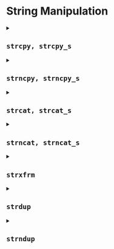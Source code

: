 # String Manipulation

<details>

<summary><h2><code>strcpy, strcpy_s</code></h2></summary>

헤더 <string.h>에서 정의

- `char* strcpy(char* dest, const char* src);` (1) (C99 이전)
- `char* strcpy(char* restrict dest, const char* restrict src);` (1) (C99부터)
  - `src`가 가리키는 null 종단 문자열을 null 문자를 포함해 `dest`가 가리키는 문자 배열에 복사
  - `dest` 배열이 충분히 크지 않거나 문자열이 겹치거나(overlap) `dest`가 문자 배열을 가리키는 포인터가 아니거나 `src`가 null 종단 문자열을 가리키지 않는다면 undefined
- `errno_t strcpy_s(char* restrict dest, rsize_t destsz, const char* restrict src);` (2) (C11부터)
  - 다음을 제외하면 (1)과 같음
    - 지정되지 않은 값으로 `dest` 배열을 덮어쓰고 아래의 오류가 런타임에서 감지되어 현재 설치된 제약조건 핸들러 함수를 호출할 수 있음:
      - `src` 또는 `dest`가 null 포인터
      - `destsz`가 0이거나 `RSIZE_MAX`보다 큼
      - `destsz`가 `strnlen_s(src, destsz)`보다 작거나 같음: 즉, 문자열이 잘림
      - 원 문자열과 목적지 문자열에 겹침이 발생한 경우
  - (`dest`가 가리키는 문자 배열의 크기) <= `strnlen_s(src, destsz) < `destsz` 일 때 undefined
    - `destsz`가 잘못된 값을 가지더라도 버퍼 오버플로우 발생을 일으키지 않음
  - 모든 bounds-checked 함수처럼, `strlen` 는 구현에 의해 `__STDC_LIB_EXT1__`이 정의되어 있거나 사용자가 `<string.h>` 을 include하기 전에 `__STDC_WANT_LIB_EXT1__` 을 1로 정의할 때 동작함

### 파라미터

- `dest`: 복사할 문자열을 저장할 문자 배열을 가리키는 포인터
- `src`: 저장할 null 종단 문자열을 가리키는 포인터
- `destsz`: 저장할 문자의 최대 수. 일반적으로 목적지 버퍼의 크기

### 반환값

1. `dest`의 사본 반환
2. 성공일 때 0, 오류 발생시 0이 아닌 수
   - 오류가 발생했을 때, `dest[0]`에 0 저장 (`dest`가 null 포인터이거나 `destsz`가 0이거나 `RSIZE_MAX`보다 큰 경우가 아니라면)

### 참고

- `strcpy_s`는 효율성 증대를 위해 마지막으로 저장된 문자부터 `destsz`까지 목적지 배열을 덮어쓸 수 있게 허용됨
  - 멀티바이트 블록을 복사하고 난 후 null 바이트를 확인할 수 있음
- `strcpy_s`는 다음을 제외하면 BSD 함수 `strlcpy`와 유사함
  - `strlcpy`는 원 문자열을 목적지에 맞게 자름(보안 이슈)
  - `strlcpy`는 `strcpy_s`가 하는 모든 런타임 체크를 수행하지 않음
  - `strlcpy`는 호출이 실패했을 때 목적지를 null 문자열로 설정하거나 핸들러를 호출하는 등의 동작으로 실패를 명확히 나타내는 동작을 수행하지 않음
- `strcpy_s`가 발생 가능한 보안 문제 때문에 문자열 잘림을 방지함에도 불구하고 bounds-checked 함수인 `strncpy_s`를 대신 사용해 문자열을 자르는 것이 가능함

### 예제

```c
#define __STDC_WANT_LIB_EXT1__ 1
#include <stdio.h>
#include <stdlib.h>
#include <string.h>

int main(void) {
  const char *src = "Take the test.";
  //  src[0] = 'M' ; // this would be undefined behavior
  char dst[strlen(src) + 1];  // +1 to accommodate for the null terminator
  strcpy(dst, src);
  dst[0] = 'M';  // OK
  printf("src = %s\ndst = %s\n", src, dst);

#ifdef __STDC_LIB_EXT1__
  set_constraint_handler_s(ignore_handler_s);
  int r = strcpy_s(dst, sizeof dst, src);
  printf("dst = \"%s\", r = %d\n", dst, r);
  r = strcpy_s(dst, sizeof dst, "Take even more tests.");
  printf("dst = \"%s\", r = %d\n", dst, r);
#endif
}
```

가능한 출력:

```text
src = Take the test.
dst = Make the test.
dst = "Take the test.", r = 0
dst = "", r = 22
```

</details>

<details>

<summary><h2><code>strncpy, strncpy_s</code></h2></summary>

헤더 <string.h>에서 정의

- `char* strncpy(char* dest, const char* src, size_t count);` (1) (C99 이전)
- `char* strncpy(char* restrict dest, const char* restrict src, size_t count);` (1) (C99부터)
  - `src`가 가리키는 문자 배열 중 최대 `count`개의 문자(null 종단 문자 포함, 그러나 null 문자 이후의 문자는 불포함)를 `dest`가 가리키는 문자 배열에 복사
  - `src` 전체가 복사되기 전에 `count`에 도달한다면 결과 문자 배열은 null 종단이 아니게 됨
  - `src`에서 null 종단 문자를 복사한 후에도 `count`에 도달하지 않았다면 전체 `count`개의 문자가 복사될 때까지 추가적으로 null 문자를 `dest`에 복사함
  - 두 문자 배열이 겹치거나 `dest` 또는 `src`가 문자 배열을 가리키는 포인터가 아니거나(둘 중 하나가 null 포인터인 경우 포함) `dest`가 가리키는 배열의 크기가 `count`보다 작거나 `src`가 가리키는 배열이 크기는 `count`보다 작고 null 문자를 포함하지 않는다면 undefined
- `errno_t strncpy_s(char* restrict dest, rsize_t destsz, const char* restrict src, rsize_t count);` (2) (C11부터)
  - 다음을 제외하면 (1)과 같음
    - `count`가 될 때까지 목적지 배열에 null 문자를 `dest`에 채워넣지 않음
    - null 종단 문자 입력 후 멈춤(null이 원 배열에 없다면 dest[count]에 null 문자를 쓰고 멈춤)
    - 런타임에서 아래의 오류가 감지되면 현재 설치된 제약조건 핸들러 함수를 호출함:
      - `src` 또는 `dest`가 null 포인터
      - `destsz`가 0이거나 `RSIZE_MAX`보다 큼
      - `count`가 `RSIZE_MAX`보다 큼
      - `count`가 `destsz`보다 크거나 같은데 `destsz`가 `strnlen_s(src, count)`보다 작거나 같음. 즉, 문자열이 잘릴 때
      - 원 문자열과 목적지 문자열에 겹침이 발생할 때
  - 다음의 경우 undefined
    - (`dest`가 가리키는 문자 배열의 크기) <= `strnlen_s(src, destsz) < `destsz`, 즉 `destsz`가 잘못된 값을 가지더라도 버퍼 오버플로우 발생을 일으키지 않음
    - (`src`가 가리키는 문자 배열의 크기) <= `strnlen_s(src, destsz) < `destsz`, 즉 `destsz`가 잘못된 값을 가지더라도 버퍼 오버플로우 발생을 일으키지 않음
  - 모든 bounds-checked 함수처럼, `strlen` 는 구현에 의해 `__STDC_LIB_EXT1__`이 정의되어 있거나 사용자가 `<string.h>` 을 include하기 전에 `__STDC_WANT_LIB_EXT1__` 을 1로 정의할 때 동작함

### 파라미터

- `dest`: 복사할 문자열을 저장할 문자 배열을 가리키는 포인터
- `src`: 저장할 문자 배열을 가리키는 포인터
- `count`: 저장할 문자의 최대 수
- `destsz`: 목적지 버퍼의 크기

### 반환값

1. `dest`의 사본 반환
2. 성공시 0 반환, 오류 발생시 0이 아닌 값 반환
   - 오류가 발생했을 때, `dest[0]`에 0 저장 (`dest`가 null 포인터이거나 `destsz`가 0이거나 `RSIZE_MAX`보다 큰 경우가 아니라면)
   - 목적지 배열의 나머지를 정해지지 않은 값으로 덮어쓸 수 있음

### 참고

- post-C11 DR 468에서 정정되었듯이, `strcpy_s`와는 달리 오류가 발생했을 때 목적지 배열의 남은 부분만 덮어쓰도록 제한됨
- `strncpy`와는 다르게 `strncpy_s`는 목적지 배열을 0으로 채우지 않음
  - 존재하는 코드를 bounds-checked 버전으로 변환할 때 오류를 일으키는 흔한 원인
- 목적지 배열에 맞추기 위해 문자열을 자르는 것은 보안 상의 문제를 일으킬 수 있고, `strncpy_s`에 대한 런타임 제약사항 위반이지만 목적지 배열의 크기에서 1을 뺀 값과 같은 값으로 `count`를 명시해 문자열 자르기 동작을 구현할 수 있음
  - 늘 그렇듯이 첫 `count` 바이트를 복사한 후 null 종단 문자를 뒤에 추가함:
    - `strncpy_s(dst, sizeof dst, src, (sizeof dst) - 1);`

### 예제

```c
#define __STDC_WANT_LIB_EXT1__ 1
#include <errno.h>
#include <stdio.h>
#include <stdlib.h>
#include <string.h>

int main(void) {
  char src[] = "hi";
  char dest[6] = "abcdef";  // no null terminator
  // writes five characters 'h', 'i', '\0', '\0', '\0' to dest
  strncpy(dest, src, 5);
  printf("strncpy(dest, src, 5) to a 6-byte dest gives : ");
  for (size_t n = 0; n < sizeof dest; ++n) {
    char c = dest[n];
    c ? printf("'%c' ", c) : printf("'\\0' ");
  }

  printf("\nstrncpy(dest2, src2) to a 2-byte dst gives : ");
  char dest2[2];
  // truncation: writes two characters 'h', 'i', to dest2
  strncpy(dest2, src, 2);
  for (size_t n = 0; n < sizeof dest2; ++n) {
    char c = dest2[n];
    c ? printf("'%c' ", c) : printf("'\\0' ");
  }
  printf("\n");

#ifdef __STDC_LIB_EXT1__
  set_constraint_handler_s(ignore_handler_s);
  char dst1[6], src1[100] = "hello";
  // writes 0 to r1, 6 characters to dst1
  errno_t r1 = strncpy_s(dst1, 6, src1, 100);
  // 'h','e','l','l','o','\0' to dst1
  printf("dst1 = \"%s\", r1 = %d\n", dst1, r1);

  char dst2[5], src2[7] = {'g', 'o', 'o', 'd', 'b', 'y', 'e'};
  // copy overflows the destination array
  errno_t r2 = strncpy_s(dst2, 5, src2, 7);
  // writes nonzero to r2,'\0' to dst2[0]
  printf("dst2 = \"%s\", r2 = %d\n", dst2, r2);

  char dst3[5];
  // writes 0 to r3, 5 characters to dst3
  errno_t r3 = strncpy_s(dst3, 5, src2, 4);
  // 'g', 'o', 'o', 'd', '\0' to dst3
  printf("dst3 = \"%s\", r3 = %d\n", dst3, r3);
#endif
}
```

가능한 출력:

```text
strncpy(dest, src, 5) to a 6-byte dst gives : 'h' 'i' '\0' '\0' '\0' 'f'
strncpy(dest2, src, 2) to a 2-byte dst gives : 'h' 'i'
dst1 = "hello", r1 = 0
dst2 = "", r2 = 22
dst3 = "good", r3 = 0
```

</details>

<details>

<summary><h2><code>strcat, strcat_s</code></h2></summary>

헤더 <string.h>에서 정의

- `char* strcat(char* dest, const char* src);` (1) (C99 이전)
- `char* strcat(char* restrict dest, const char* restrict src);` (1) (C99부터)
  - `dest`가 가리키는 null 종단 문자열 뒤에 `src`가 가리키는 null 종단 문자열의 사본을 추가
    - 문자 `src[0]`이 `dest` 마지막의 null 문자를 대체함
    - 결과 바이트 문자열은 null로 끝남
  - 목적지 배열이 `src`와 `dest`의 내용과 null 문자를 모두 포함할 만큼 크지 않거나 문자열들이 겹치거나 `dest` 또는 `src`가 null 종단 바이트 문자열을 가리키는 포인터가 아닐 때 undefined
- `errno_t strcat_s(char* restrict dest, rsize_t destsz, const char* restrict src);` (2) (C11부터)
  - 다음을 제외하고 (1)과 같음
    - 목적지 배열의 나머지(마지막으로 저장한 문자부터 `destsz`까지)를 정해지지 않은 값으로 덮어쓸 수 있음
    - 런타임에서 아래의 오류가 감지되면 현재 설치된 제약조건 핸들러 함수를 호출함:
      - `src` 또는 `dest`가 null 포인터
      - `destsz`가 0이거나 `RSIZE_MAX`보다 큼
      - `dest`의 처음 `destsz` 바이트 안에 null 문자가 없음
      - 문자열이 잘림 (`dest` 끝의 가용공간이 null 문자를 포함한 `src`의 모든 문자를 담기에는 적음)
      - `src`와 `dest`가 가리키는 문자열들이 겹침
  - 다음의 경우 undefined
    - (`dest`가 가리키는 문자 배열의 크기) <= `strnlen_s(src, destsz) < `destsz`, 즉 `destsz`가 잘못된 값을 가지더라도 버퍼 오버플로우 발생을 일으키지 않음
    - (`src`가 가리키는 문자 배열의 크기) <= `strnlen_s(src, destsz) < `destsz`, 즉 `destsz`가 잘못된 값을 가지더라도 버퍼 오버플로우 발생을 일으키지 않음
  - 모든 bounds-checked 함수처럼, `strlen` 는 구현에 의해 `__STDC_LIB_EXT1__`이 정의되어 있거나 사용자가 `<string.h>` 을 include하기 전에 `__STDC_WANT_LIB_EXT1__` 을 1로 정의할 때 동작함

### 파라미터

- `dest`: 문자열이 추가될 null 종단 바이트 문자열을 가리키는 포인터
- `src`: 복사될 null 종단 바이트 문자열을 가리키는 포인터
- `destsz`: 저장할 문자의 최대 수. 일반적으로 목적지 버퍼의 크기

### 반환값

1. `dest`의 사본 반환
2. 성공시 0, 오류 발생시 0이 아닌 값 반환

- 오류 발생 시 `dest[0]`에 0 저장 (`dest`가 null 포인터이거나 `destsz`가 0 또는 `RSIZE_MAX`보다 큰 경우 제외)

### 참고

- `strcat`은 호출될 때마다 `dest`의 마지막 부분을 찾아야 하므로 `strcat`을 이용해 여러 개의 문자열을 하나로 합치는 것은 비효율적임
- `strcat_s`는 효율성을 높이기 위해 마지막으로 저장된 문자부터 `destsz`까지의 목적지 배열을 덮어쓸 수 있음
  - 멀티바이트 블록을 복사한 후 null 바이트를 검색함
- 함수 `strcat_s`는 다음을 제외하고 BSD 함수 `strlcat`과 유사함
  - `strlcat`은 `dest`에 맞도록 `src` 문자열을 자름
  - `strlcat`은 `strcat_s`가 수행하는 모든 런타임 검사를 수행하지 않음
  - `strlcat`은 호출이 실패했을 때 목적지를 null 문자열로 설정하거나 핸들러를 호출하는 등의 동작으로 실패를 명확히 나타내는 동작을 수행하지 않음
- `strcat_s`가 발생 가능한 보안 문제 때문에 문자열 잘림을 방지함에도 불구하고 bounds-checked 함수인 `strncat_s`를 대신 사용해 문자열을 자르는 것이 가능함

### 예제

```c
#define __STDC_WANT_LIB_EXT1__ 1
#include <stdio.h>
#include <stdlib.h>
#include <string.h>

int main(void) {
  char str[50] = "Hello ";
  char str2[50] = "World!";
  strcat(str, str2);
  strcat(str, " ...");
  strcat(str, " Goodbye World!");
  puts(str);

#ifdef __STDC_LIB_EXT1__
  set_constraint_handler_s(ignore_handler_s);
  int r = strcat_s(str, sizeof str, " ... ");
  printf("str = \"%s\", r = %d\n", str, r);
  r = strcat_s(str, sizeof str, " and this is too much");
  printf("str = \"%s\", r = %d\n", str, r);
#endif
}
```

가능한 출력:

```text
Hello World! ... Goodbye World!
str = "Hello World! ... Goodbye World! ... ", r = 0
str = "", r = 22
```

</details>

<details>

<summary><h2><code>strncat, strncat_s</code></h2></summary>

</details>

<details>

<summary><h2><code>strxfrm</code></h2></summary>

</details>

<details>

<summary><h2><code>strdup</code></h2></summary>

</details>

<details>

<summary><h2><code>strndup</code></h2></summary>

</details>
